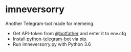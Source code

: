 # imneversorry
Another Telegram-bot made for memeing.

- Get API-token from [@botfather](https://telegram.me/botfather) and enter it to env.cfg
- Install [python-telegram-bot](https://github.com/python-telegram-bot/python-telegram-bot) via pip.
- Run imneversorry.py with Python 3.6
